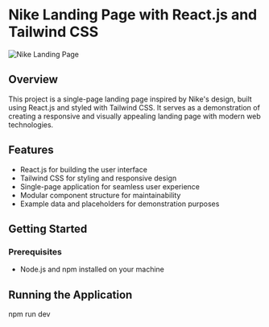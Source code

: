 # Nike Landing Page with React.js and Tailwind CSS

![Nike Landing Page](./screenshot.jpg)

## Overview

This project is a single-page landing page inspired by Nike's design, built using React.js and styled with Tailwind CSS. It serves as a demonstration of creating a responsive and visually appealing landing page with modern web technologies.

## Features

- React.js for building the user interface
- Tailwind CSS for styling and responsive design
- Single-page application for seamless user experience
- Modular component structure for maintainability
- Example data and placeholders for demonstration purposes

## Getting Started

### Prerequisites

- Node.js and npm installed on your machine

## Running the Application

npm run dev
